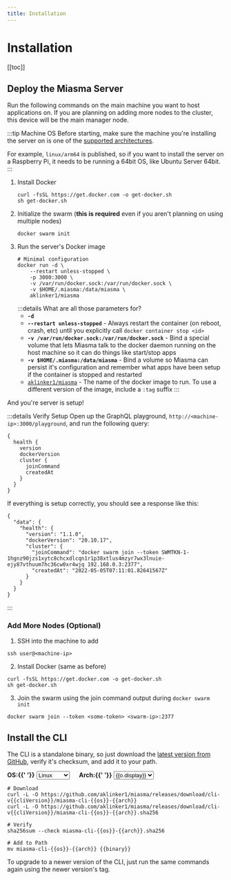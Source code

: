 ```yaml
---
title: Installation
---
```


# Installation

[[toc]]

## Deploy the Miasma Server

Run the following commands on the main machine you want to host applications on. If you are planning on adding more nodes to the cluster, this device will be the main manager node.

:::tip Machine OS
Before starting, make sure the machine you're installing the server on is one of the [supported architectures](https://hub.docker.com/r/aklinker1/miasma/tags).

For example, `linux/arm64` is published, so if you want to install the server on a Raspberry Pi, it needs to be running a 64bit OS, like Ubuntu Server 64bit.
:::

1. Install Docker
   ```bash:no-line-numbers
   curl -fsSL https://get.docker.com -o get-docker.sh
   sh get-docker.sh
   ```
1. Initialize the swarm (**this is required** even if you aren't planning on using multiple nodes)
   ```bash:no-line-numbers
   docker swarm init
   ```
1. Run the server's Docker image
   ```bash:no-line-numbers
   # Minimal configuration
   docker run -d \
       --restart unless-stopped \
       -p 3000:3000 \
       -v /var/run/docker.sock:/var/run/docker.sock \
       -v $HOME/.miasma:/data/miasma \
       aklinker1/miasma
   ```
   :::details What are all those parameters for?
   - **`-d`**
   - **`--restart unless-stopped`** - Always restart the container (on reboot, crash, etc) until you explicitly call `docker container stop <id>`
   - **`-v /var/run/docker.sock:/var/run/docker.sock`** - Bind a special volume that lets Miasma talk to the docker daemon running on the host machine so it can do things like start/stop apps
   - **`-v $HOME/.miasma:/data/miasma`** - Bind a volume so Miasma can persist it's configuration and remember what apps have been setup if the container is stopped and restarted
   - [`aklinker1/miasma`](https://hub.docker.com/r/aklinker1/miasma) - The name of the docker image to run. To use a different version of the image, include a `:tag` suffix
     :::

And you're server is setup!

:::details Verify Setup
Open up the GraphQL playground, `http://<machine-ip>:3000/playground`, and run the following query:

```graphql:no-line-numbers
{
  health {
    version
    dockerVersion
    cluster {
      joinCommand
      createdAt
    }
  }
}
```

If everything is setup correctly, you should see a response like this:

```json:no-line-numbers
{
  "data": {
    "health": {
      "version": "1.1.0",
      "dockerVersion": "20.10.17",
      "cluster": {
        "joinCommand": "docker swarm join --token SWMTKN-1-1hgnz90jzs1xytc8chcxdlcqn1r1p38xtlus4mzyr7wx3lnuie-ejy87vthuum7hc36cw0xr4wjq 192.168.0.3:2377",
        "createdAt": "2022-05-05T07:11:01.82641567Z"
      }
    }
  }
}
```

:::

### Add More Nodes (Optional)

1. SSH into the machine to add

```bash:no-line-numbers
ssh user@<machine-ip>
```

2. Install Docker (same as before)

```bash:no-line-numbers
curl -fsSL https://get.docker.com -o get-docker.sh
sh get-docker.sh
```

3. Join the swarm using the join command output during `docker swarm init`

```bash:no-line-numbers
docker swarm join --token <some-token> <swarm-ip>:2377
```

## Install the CLI

<script setup>
  import { ref, computed, watch } from 'vue';

  const cliVersion = __CLI_VERSION__;
  const arches = {
    linux: [
      { display: 'amd64/x86_64', value: 'x86_64' },
      { display: 'arm64/aarch64', value: 'aarch64' },
      { display: 'armv6', value: 'armv6' },
      { display: 'armv7', value: 'armv7' },
      { display: 'ppc64le', value: 'ppc64le' },
      { display: 's390x', value: 's390x' },
    ],
    windows: [
      { display: "amd64/x86_64", value: "x86_64.exe" },
    ],
    darwin: [
      { display: "amd64/x86_64", value: "x86_64" },
      { display: "arm64/aarch64", value: "aarch64" },
    ],
  }
  const binaries = {
    linux: "/usr/local/bin/miasma",
    windows: "C:\\\"Program Files\"\\miasma\\miasma.exe",
    darwin: "/usr/local/bin/miasma",
  }
  
  const os = ref("linux");
  const arch = ref("amd64");
  const archOptions = computed(() => arches[os.value])
  const binary = computed(() => binaries[os.value])

  watch(os, (newOs) => {
    arch.value = arches[newOs][0].value
  }, { immediate: true })
</script>

The CLI is a standalone binary, so just download the [latest version from GitHub](https://github.com/aklinker1/miasma/releases?q=cli), verify it's checksum, and add it to your path.

<div>
  <label>
    <span><strong>OS:{{' '}}</strong></span>
    <select placeholder="OS" v-model="os">
      <option value="linux">Linux</option>
      <option value="darwin">Mac</option>
      <option value="windows">Windows</option>
    </select>
  </label>
  &emsp;
  <label>
    <span><strong>Arch:{{' '}}</strong></span>
    <select placeholder="Architecture" v-model="arch">
      <option v-for="o of archOptions" :key="o.value" :value="o.value">{{o.display}}</option>
    </select>
  </label>
</div>

<div class="language-bash ext-sh"><pre class="language-bash"><code><span class="token comment"># Download</span>
<span class="token function">curl</span> -L -O https://github.com/aklinker1/miasma/releases/download/cli-v{{cliVersion}}/miasma-cli-{{os}}-{{arch}}
<span class="token function">curl</span> -L -O https://github.com/aklinker1/miasma/releases/download/cli-v{{cliVersion}}/miasma-cli-{{os}}-{{arch}}.sha256
<span></span>
<span class="token comment"># Verify</span>
<span>sha256sum --check miasma-cli-{{os}}-{{arch}}.sha256</span>
<span></span>
<span class="token comment"># Add to Path</span>
<span class="token function">mv</span> miasma-cli-{{os}}-{{arch}} {{binary}}
</code></pre></div>

To upgrade to a newer version of the CLI, just run the same commands again using the newer version's tag.
